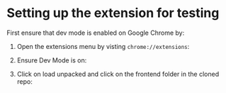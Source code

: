 # Setting up the extension for testing

First ensure that dev mode is enabled on Google Chrome by:

1) Open the extensions menu by visting `chrome://extensions`:

2) Ensure Dev Mode is on:

3) Click on load unpacked and click on the frontend folder in the cloned repo:

